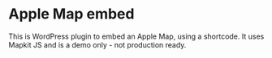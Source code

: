 # Apple Map embed
This is WordPress plugin to embed an Apple Map, using a shortcode. It uses Mapkit JS and is a demo only - not production ready.